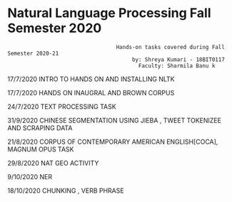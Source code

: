    # Natural Language Processing Fall Semester 2020
                                      Hands-on tasks covered during Fall Semester 2020-21
                                           by: Shreya Kumari - 18BIT0117 
                                             Faculty: Sharmila Banu k

17/7/2020 INTRO TO HANDS ON AND INSTALLING NLTK

17/7/2020 HANDS ON INAUGRAL AND BROWN CORPUS

24/7/2020  TEXT PROCESSING TASK

31/9/2020 CHINESE SEGMENTATION USING JIEBA , TWEET TOKENIZEE AND SCRAPING DATA

21/8/2020 CORPUS OF CONTEMPORARY AMERICAN ENGLISH[COCA], MAGNUM OPUS TASK

29/8/2020 NAT GEO ACTIVITY

9/10/2020 NER

18/10/2020 CHUNKING , VERB PHRASE
